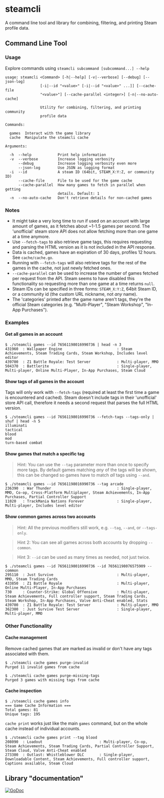 # steamcli
A command line tool and library for combining, filtering, and printing Steam profile data.

## Command Line Tool
### Usage
Explore commands using `steamcli subcommand [subcommand...] --help`

```
usage: steamcli <Command> [-h|--help] [-v|--verbose] [--debug] [--json-log]
                [-i|--id "<value>" [-i|--id "<value>" ...]] [--cache-file
                "<value>"] [--cache-parallel <integer>] [-n|--no-auto-cache]

                Utility for combining, filtering, and printing community
                profile data

Commands:

  games  Interact with the game library
  cache  Manipulate the steamcli cache

Arguments:

  -h  --help            Print help information
  -v  --verbose         Increase logging verbosity
      --debug           Increase logging verbosity even more
      --json-log        Use JSON as logging format
  -i  --id              A steam ID (64bit, STEAM_X:Y:Z, or community ID)
      --cache-file      File to be used for the game cache
      --cache-parallel  How many games to fetch in parallel when getting
                        details. Default: 1
  -n  --no-auto-cache   Don't retrieve details for non-cached games
```

### Notes
- It might take a very long time to run if used on an account with large amount of games, as it fetches about ~1-1.5 games per second. The 'unofficial' steam store API does not allow fetching more than one game at a time anymore.
- Use `--fetch-tags` to also retrieve game tags, this requires requesting and parsing the HTML version as it is not included in the API response.
- Data is cached, games have an expiration of 30 days, profiles 12 hours. See `cache/cache.go`.
- Running with `--fetch-tags` will also retrieve tags for the rest of the games in the cache, not just newly fetched ones.
- `--cache-parallel` can be used to increase the number of games fetched per request from the API. Steam seems to have disabled this functionality so requesting more than one game at a time returns `null`.
- Steam IDs can be specified in three forms: `STEAM_X:Y:Z`, 64bit Steam ID, or a community id (the custom URL nickname, not _any_ name).
- The 'categories' printed after the game name aren't tags, they're the official Steam categories (e.g. "Multi-Player", "Steam Workshop", "In-App Purchases").

### Examples
#### Get all games in an account
```
$ ./steamcli games --id 76561198016990736 | head -n 3
431960  : Wallpaper Engine                         : Steam Achievements, Steam Trading Cards, Steam Workshop, Includes level editor
439700  : Z1 Battle Royale: Test Server            : Multi-player, MMO
504370  : Battlerite                               : Single-player, Multi-player, Online Multi-Player, In-App Purchases, Steam Cloud
```

#### Show tags of all games in the account
Tags will only work with `--fetch-tags` (required at least the first time a game is encountered and cached). Steam doesn't include tags in their 'unofficial' store API call, therefore it needs a second request that parses the full HTML version.
```
$ ./steamcli games --id 76561198016990736 --fetch-tags --tags-only | shuf | head -n 5
illuminati
tactical
blood
mod
turn-based combat
```

#### Show games that match a specific tag
> Hint: You can use the `--tag` parameter more than once to specify more tags. By default games matching _any_ of the tags will be shown, this can be changed so games have to match _all_ tags using `--and`.
```
$ ./steamcli games --id 76561198016990736 --tag arcade
236390  : War Thunder                              : Single-player, MMO, Co-op, Cross-Platform Multiplayer, Steam Achievements, In-App Purchases, Partial Controller Support
11020   : TrackMania Nations Forever               : Single-player, Multi-player, Includes level editor
```


#### Show common games across two accounts
> Hint: All the previous modifiers still work, e.g. `--tag`, `--and`, or `--tags-only`.

> Hint 2: You can see all games across both accounts by dropping `--common`.

> Hint 3: `--id` can be used as many times as needed, not just twice.
```
$ ./steamcli games --id 76561198016990736 --id 76561198076575909 --common
295110  : Just Survive                             : Multi-player, MMO, Steam Trading Cards
433850  : Z1 Battle Royale                         : Multi-player, Online Multi-Player, In-App Purchases
730     : Counter-Strike: Global Offensive         : Multi-player, Steam Achievements, Full controller support, Steam Trading Cards, Steam Workshop, In-App Purchases, Valve Anti-Cheat enabled, Stats
439700  : Z1 Battle Royale: Test Server            : Multi-player, MMO
362300  : Just Survive Test Server                 : Single-player, Multi-player, MMO
```

### Other Functionality
#### Cache management
Remove cached games that are marked as invalid or don't have any tags associated with them.
```
$ ./steamcli cache games purge-invalid
Purged 11 invalid games from cache

$ ./steamcli cache games purge-missing-tags
Purged 3 games with missing tags from cache
```

#### Cache inspection
```
$ ./steamcli cache games info
=== Game Cache Information ===
Total games: 81
Unique tags: 195
```

`cache print` works just like the main `games` command, but on the whole cache instead of individual accounts.
```
$ ./steamcli cache games print --tag blood
208090  : Loadout                          : Multi-player, Co-op, Steam Achievements, Steam Trading Cards, Partial Controller Support, Steam Cloud, Valve Anti-Cheat enabled
273300  : Outlast: Whistleblower DLC       : Single-player, Downloadable Content, Steam Achievements, Full controller support, Captions available, Steam Cloud
```

## Library "documentation"
[![GoDoc](https://godoc.org/github.com/Vultour/steamcli?status.svg)](https://godoc.org/github.com/Vultour/steamcli)